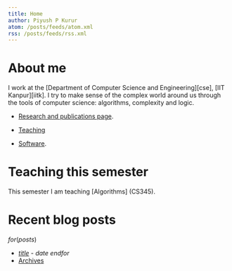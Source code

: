 ```yaml
---
title: Home
author: Piyush P Kurur
atom: /posts/feeds/atom.xml
rss: /posts/feeds/rss.xml
---
```


# About me

I work at the [Department of Computer Science and Engineering][cse],
[IIT Kanpur][iitk]. I try to make sense of the complex world around us
through the tools of computer science: algorithms, complexity and
logic.

* [Research and publications page](/research/).

* [Teaching](/teaching/)

* [Software](/software/).

# Teaching this semester

This semester I am teaching [Algorithms] (CS345).

# Recent blog posts

$for(posts)$
* [$title$]($url$) - $date$
$endfor$
* [<i class="fa fa-archive"></i>Archives](/posts/archive/)
